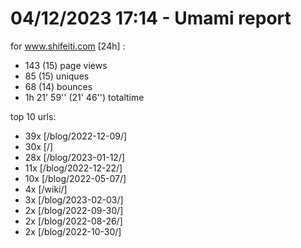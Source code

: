 # 04/12/2023 17:14 - Umami report
for www.shifeiti.com [24h] :

 - 143 (15) page views
 - 85 (15) uniques
 - 68 (14) bounces
 - 1h 21' 59'' (21' 46'') totaltime


top 10 urls:
 - 39x [/blog/2022-12-09/]
 - 30x [/]
 - 28x [/blog/2023-01-12/]
 - 11x [/blog/2022-12-22/]
 - 10x [/blog/2022-05-07/]
 - 4x [/wiki/]
 - 3x [/blog/2023-02-03/]
 - 2x [/blog/2022-09-30/]
 - 2x [/blog/2022-08-26/]
 - 2x [/blog/2022-10-30/]


